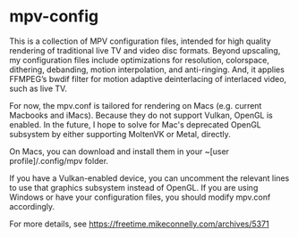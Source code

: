 # mpv-config

This is a collection of MPV configuration files, intended for high quality rendering of traditional live TV and video disc formats. Beyond upscaling, my configuration files include optimizations for resolution, colorspace, dithering, debanding, motion interpolation, and anti-ringing. And, it applies FFMPEG’s bwdif filter for motion adaptive deinterlacing of interlaced video, such as live TV.

For now, the mpv.conf is tailored for rendering on Macs (e.g. current Macbooks and iMacs). Because they do not support Vulkan, OpenGL is enabled. In the future, I hope to solve for Mac's deprecated OpenGL subsystem by either supporting MoltenVK or Metal, directly.

On Macs, you can download and install them in your ~[user profile]/.config/mpv folder.

If you have a Vulkan-enabled device, you can uncomment the relevant lines to use that graphics subsystem instead of OpenGL. If you are using Windows or have your configuration files, you should modify mpv.conf accordingly. 

For more details, see https://freetime.mikeconnelly.com/archives/5371
